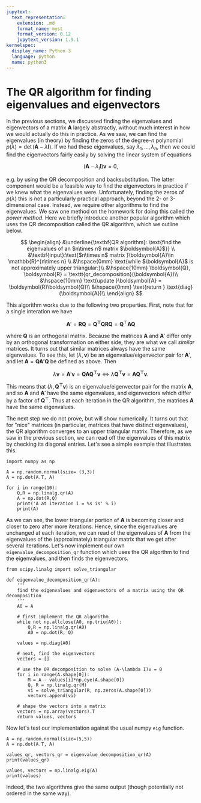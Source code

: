 ```yaml
---
jupytext:
  text_representation:
    extension: .md
    format_name: myst
    format_version: 0.12
    jupytext_version: 1.9.1
kernelspec:
  display_name: Python 3
  language: python
  name: python3
---
```


# The QR algorithm for finding eigenvalues and eigenvectors

In the previous sections, we discussed finding the eigenvalues and eigenvectors of a matrix $\boldsymbol{A}$ largely abstractly, without much interest in how we would actually do this in practice. As we saw, we can find the eigenvalues (in theory) by finding the zeros of the degree-$n$ polynomial $p(\lambda) = \det(\boldsymbol{A} - \lambda \boldsymbol{I})$. If we had these eigenvalues, say $\lambda_1,\dots, \lambda_n$, then we could find the eigenvectors fairly easily by solving the linear system of equations

$$
(\boldsymbol{A} - \lambda_i \boldsymbol{I})\boldsymbol{v} = 0,
$$

e.g. by using the QR decomposition and backsubstitution. The latter component would be a feasible way to find the eigenvectors in practice if we knew what the eigenvalues were. Unfortunately, finding the zeros of $p(\lambda)$ this is not a particularly practical approach, beyond the 2- or 3-dimensional case. Instead, we require other algorithms to find the eigenvalues. We saw one method on the homework for doing this called the _power method_. Here we briefly introduce another popular algorithm which uses the QR decomposition called the QR algorithm, which we outline below.

$$
\begin{align}
&\underline{\textbf{QR algorithm}: \text{find the eigenvalues of an $n\times n$ matrix $\boldsymbol{A}$}} \\
&\textbf{input}:\text{$n\times n$ matrix }\boldsymbol{A}\in \mathbb{R}^{n\times n} \\
&\hspace{0mm} \text{while $\boldsymbol{A}$ is not approximately upper triangular:}\\
&\hspace{10mm} \boldsymbol{Q}, \boldsymbol{R} = \texttt{qr_decomposition}(\boldsymbol{A})\\
&\hspace{10mm} \text{update }\boldsymbol{A} = \boldsymbol{R}\boldsymbol{Q}\\
&\hspace{0mm} \text{return } \text{diag}(\boldsymbol{A})\\
\end{align}
$$

This algorithm works due to the following two properties. First, note that for a single interation we have

$$
\boldsymbol{A}' = \boldsymbol{RQ} = \boldsymbol{Q^\top Q R Q} = \boldsymbol{Q}^\top \boldsymbol{AQ}
$$

where $\boldsymbol{Q}$ is an orthogonal matrix. Because the matrices $\boldsymbol{A}$ and $\boldsymbol{A}'$ differ only by an orthogonal transformation on either side, they are what we call _similar_ matrices. It turns out that similar matrices always have the same eigenvalues. To see this, let $(\lambda, \boldsymbol{v})$ be an eigenvalue/eigenvector pair for $\boldsymbol{A}'$, and let $\boldsymbol{A} = \boldsymbol{Q\boldsymbol{A}'\boldsymbol{Q}}$ be defined as above. Then

$$
\lambda\boldsymbol{v} = \boldsymbol{A}'\boldsymbol{v} = \boldsymbol{QA Q^\top v} \iff \lambda \boldsymbol{Q^\top v} = \boldsymbol{A Q^\top v}.
$$

This means that $(\lambda, \boldsymbol{Q^\top v})$ is an eigenvalue/eigenvector pair for the matrix $\boldsymbol{A}$, and so $\boldsymbol{A}$ and $\boldsymbol{A}'$ have the same eigenvalues, and eigenvectors which differ by a factor of $\boldsymbol{Q}^\top$. Thus at each iteration in the QR algorithm, the matrices $\boldsymbol{A}$ have the same eigenvalues.

The next step we do not prove, but will show numerically. It turns out that for "nice" matrices (in particular, matrices that have distinct eigenvalues), the QR algorithm converges to an upper triangular matrix. Therefore, as we saw in the previous section, we can read off the eigenvalues of this matrix by checking its diagonal entries. Let's see a simple example that illustrates this.

```{code-cell}
import numpy as np

A = np.random.normal(size= (3,3))
A = np.dot(A.T, A)

for i in range(10):
    Q,R = np.linalg.qr(A)
    A = np.dot(R,Q)
    print('A at iteration i = %s is' % i)
    print(A)
```

As we can see, the lower triangular portion of $\boldsymbol{A}$ is becoming closer and closer to zero after more iterations. Hence, since the eigenvalues are unchanged at each iteration, we can read of the eigenvalues of $\boldsymbol{A}$ from the eigenvalues of the (approximately) triangular matrix that we get after several iterations. Let's now implement our own `eigenvalue_decomposition_qr` function which uses the QR algorthm to find the eigenvalues, and then finds the eigenvectors.

```{code-cell}
from scipy.linalg import solve_triangular

def eigenvalue_decomposition_qr(A):
    '''
    find the eigenvalues and eigenvectors of a matrix using the QR decomposition
    '''
    A0 = A

    # first implement the QR algorithm
    while not np.allclose(A0, np.triu(A0)):
        Q,R = np.linalg.qr(A0)
        A0 = np.dot(R, Q)

    values = np.diag(A0)

    # next, find the eigenvectors
    vectors = []

    # use the QR decomposition to solve (A-\lambda I)v = 0
    for i in range(A.shape[0]):
        M = A - values[i]*np.eye(A.shape[0])
        Q, R = np.linalg.qr(M)
        vi = solve_triangular(R, np.zeros(A.shape[0]))
        vectors.append(vi)

    # shape the vectors into a matrix
    vectors = np.array(vectors).T
    return values, vectors
```

Now let's test our implementation against the usual numpy `eig` function.

```{code-cell}
A = np.random.normal(size=(5,5))
A = np.dot(A.T, A)

values_qr, vectors_qr = eigenvalue_decomposition_qr(A)
print(values_qr)

values, vectors = np.linalg.eig(A)
print(values)
```

Indeed, the two algorithms give the same output (though potentially not ordered in the same way).
